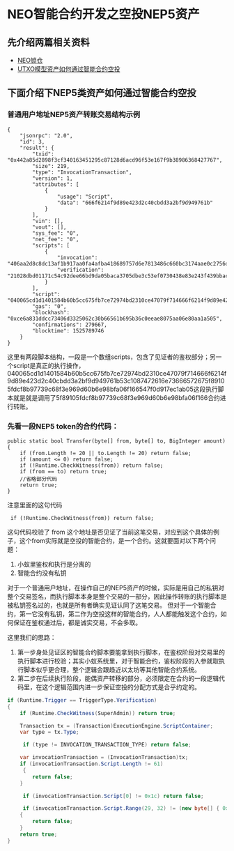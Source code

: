 # NEO智能合约开发之空投NEP5资产
## 先介绍两篇相关资料
* [NEO锁仓](http://docs.neo.org/zh-cn/sc/tutorial/Lock.html)
* [UTXO模型资产如何通过智能合约空投](https://mp.weixin.qq.com/s/qe7lV71__FygKxO9E4_Oew) 
  
## 下面介绍下NEP5类资产如何通过智能合约空投
### 普通用户地址NEP5资产转账交易结构示例
```
{
    "jsonrpc": "2.0",
    "id": 3,
    "result": {
        "txid": "0x442a85d2898f3cf340163451295c87128d6acd96f53e167f9b38986368427767",
        "size": 219,
        "type": "InvocationTransaction",
        "version": 1,
        "attributes": [
            {
                "usage": "Script",
                "data": "666f6214f9d89e423d2c40cbdd3a2bf9d949761b"
            }
        ],
        "vin": [],
        "vout": [],
        "sys_fee": "0",
        "net_fee": "0",
        "scripts": [
            {
                "invocation": "406aa2d8c8dc13af1b917aa0fa4afba418689757d6e7813486c660bc3174aae0c2756d985d740b88b3daff9891bd885e395547b64ec13fc4930f4ad71a76ed2051",
                "verification": "21028dbd01171c54c92dee66bd9da05baca3705dbe3c53ef0730438e83e243f439bbac"
            }
        ],
        "script": "040065cd1d1401584b60b5cc675fb7ce72974bd2310ce47079f714666f6214f9d89e423d2c40cbdd3a2bf9d949761b53c1087472616e73666572675f89105fdcf8b97739c68f3e969d60b6e98bfa06f166547f0d917ec1ab05",
        "gas": "0",
        "blockhash": "0xce6a831ddcc73406d3325062c30b66561b695b36c0eeae8075aa06e80aa1a505",
        "confirmations": 279667,
        "blocktime": 1525789746
    }
}
```
这里有两段脚本结构，一段是一个数组scripts，包含了见证者的鉴权部分；另一个script是真正的执行操作，040065cd1d1401584b60b5cc675fb7ce72974bd2310ce47079f714666f6214f9d89e423d2c40cbdd3a2bf9d949761b53c1087472616e73666572675f89105fdcf8b97739c68f3e969d60b6e98bfa06f166547f0d917ec1ab05这段执行脚本就是就是调用了5f89105fdcf8b97739c68f3e969d60b6e98bfa06f166合约进行转账。

### 先看一段NEP5 token的合约代码：  
```
public static bool Transfer(byte[] from, byte[] to, BigInteger amount)
{
	if (from.Length != 20 || to.Length != 20) return false;
	if (amount <= 0) return false;
	if (!Runtime.CheckWitness(from)) return false;
	if (from == to) return true;
	//省略部分代码
	return true;
}
``` 
 注意里面的这句代码
```
 if (!Runtime.CheckWitness(from)) return false;
```
这句代码校验了 from 这个地址是否见证了当前这笔交易，对应到这个具体的例子，这个from实际就是空投的智能合约，是一个合约。这就要面对以下两个问题：
1. 小蚁里鉴权和执行是分离的
2. 智能合约没有私钥  
  
对于一个普通用户地址，在操作自己的NEP5资产的时候，实际是用自己的私钥对整个交易签名，而执行脚本本身是整个交易的一部分，因此操作转账的执行脚本是被私钥签名过的，也就是所有者确实见证认同了这笔交易。
但对于一个智能合约，第一它没有私钥，第二作为空投这样的智能合约，人人都能触发这个合约，如何保证在鉴权通过后，都是诚实交易，不会多取。  
    
这里我们的思路：
1. 第一步身处见证区的智能合约脚本要能拿到执行脚本，在鉴权阶段对交易里的执行脚本进行校验；其实小蚁系统里，对于智能合约，鉴权阶段的入参就取执行脚本似乎更合理，整个逻辑会跟趋近以太坊等其他智能合约系统。
2. 第二步在后续执行阶段，能偶资产转移的部分，必须限定在合约的一段逻辑代码里，在这个逻辑范围内进一步保证空投的分配方式是合乎约定的。  

```C#
if (Runtime.Trigger == TriggerType.Verification)
{
	if (Runtime.CheckWitness(SuperAdmin)) return true;

	Transaction tx = (Transaction)ExecutionEngine.ScriptContainer;
	var type = tx.Type;

	 if (type != INVOCATION_TRANSACTION_TYPE) return false;

	var invocationTransaction = (InvocationTransaction)tx;
	if (invocationTransaction.Script.Length != 61)
	 {
		return false;
	}

	 if (invocationTransaction.Script[0] != 0x1c) return false;

	 if (invocationTransaction.Script.Range(29, 32) != (new byte[] { 0x51, 0xc1, 0x08 }).Concat("withdraw".AsByteArray()).Concat(new byte[] { 0x67 }).Concat(ExecutionEngine.ExecutingScriptHash))
	{
		return false;
	}
	return true;
}
```

